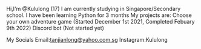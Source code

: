 
Hi,I'm @Kululong (17)
I am currently studying in Singapore/Secondary school.
I have been learning Python for 3 months
My projects are:
Choose your own adventure game (Started December 1st 2021, Completed Febuary 9th 2022)
Discord bot (Not started yet)


My Socials
Email:tanjianlong@yahoo.com.sg
Instagram:Kululong
